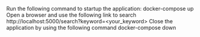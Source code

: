 Run the following command to startup the application:
  docker-compose up
Open a browser and use the following link to search
  http://localhost:5000/search?keyword=<your_keyword>
Close the application by using the following command
  docker-compose down
